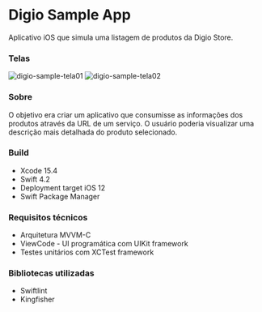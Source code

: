 # Digio Sample App
Aplicativo iOS que simula uma listagem de produtos da Digio Store.

### Telas ###
![digio-sample-tela01](https://github.com/user-attachments/assets/393d797e-94e0-4e8f-869e-dcb4ec379092)       ![digio-sample-tela02](https://github.com/user-attachments/assets/7c176943-090a-4285-9ac4-23c1afb63fc7)

### Sobre ###
O objetivo era criar um aplicativo que consumisse as informações dos produtos através da URL de um serviço. O usuário poderia visualizar uma descrição mais detalhada do produto selecionado.

### Build ###
* Xcode 15.4
* Swift 4.2
* Deployment target iOS 12
* Swift Package Manager

### Requisitos técnicos ###
* Arquitetura MVVM-C
* ViewCode - UI programática com UIKit framework
* Testes unitários com XCTest framework

### Bibliotecas utilizadas ###
* Swiftlint
* Kingfisher
